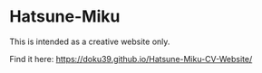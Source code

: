 # Hatsune-Miku
This is intended as a creative website only. 

Find it here: https://doku39.github.io/Hatsune-Miku-CV-Website/
